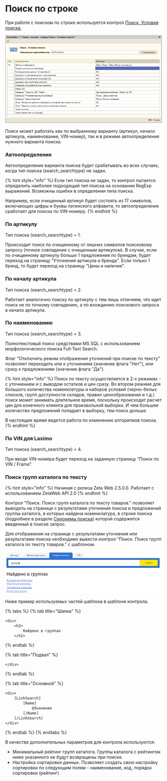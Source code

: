 # Поиск по строке

При работе с поиском по строке используется контрол [Поиск. Условия поиска.](../../tekhnicheskaya-dokumentaciya/opisanie-kontrolov/1-poisk-katalog-tovary/poisk-usloviya-poiska.md)

![&#x41A;&#x43E;&#x43D;&#x442;&#x440;&#x43E;&#x43B; &#x41F;&#x43E;&#x438;&#x441;&#x43A;. &#x423;&#x441;&#x43B;&#x43E;&#x432;&#x438;&#x44F; &#x43F;&#x43E;&#x438;&#x441;&#x43A;&#x430; &#x43F;&#x440;&#x438; &#x434;&#x43E;&#x431;&#x430;&#x432;&#x43B;&#x435;&#x43D;&#x438;&#x438; &#x43D;&#x430; &#x441;&#x442;&#x440;&#x430;&#x43D;&#x438;&#x446;&#x443;](../../.gitbook/assets/image%20%2844%29.png)

Поиск может работать как по выбранному варианту \(артикул, начало артикула, наименование, VIN-номер\), так и в режиме автоопределения нужного варианта поиска.

### Автоопределение

Автоопределение варианта поиска будет срабатывать во всех случаях, когда тип поиска \(search\_searchtype\) не задан.

{% hint style="info" %}
Если тип поиска не задан, то контрол пытается определить наиболее подходящий тип поиска на основании RegExp выражений. Возможны ошибки в определении типа поиска.

Например, если очищенный артикул будет состоять из 17 символов, включающих цифры и буквы латинского алфавита, то автоопределение сработает для поиска по VIN-номеру.
{% endhint %}

### По артикулу

Тип поиска \(search\_searchtype\) = 1.

Происходит поиск по очищенному от лишних символов поисковому запросу \(точное совпадение с очищенным артикулом\). В случае, если по очищенному артикулу больше 1 предложения по брендам, будет переход на страницу "Уточнения артикула и бренда". Если только 1 бренд, то будет переход на страницу "Цены и наличие".

### По началу артикула

Тип поиска \(search\_searchtype\) = 2.

Работает аналогично поиску по артикулу с тем лишь отличием, что идет поиск не по точному совпадению, а по вхождению поискового запроса в начало артикула.

### По наименованию

Тип поиска \(search\_searchtype\) = 3.

Полнотекстовый поиск средствами MS SQL с использованием морфологического поиска Full-Text Search.

Флаг "Отключить режим отображения уточнений при поиске по тексту" позволяет переходить или к уточнениям \(значение флага "Нет"\), или сразу к предложениям \(значение флага "Да"\).

{% hint style="info" %}
Поиск по тексту осуществляется в 2-х режимах - с уточнением и с выводом остатков и цен сразу. Во втором режиме для большого количества номенклатуры и наборов условий \(черно-белых списков, групп доступности складов, правил ценообразования и т.д.\) поиск может занимать длительное время, поскольку происходит расчет цен для конечного клиента для произвольной выборки. И чем большее количество предложений попадает в выборку, тем поиск дольше.

В настоящее время ведется работа по изменению алгоритмов поиска.
{% endhint %}

### По VIN для Laximo

Тип поиска \(search\_searchtype\) = 4.

При вводе VIN-номера будет переход на заданную страницу "Поиск по VIN / Frame".

### Поиск групп каталога по тексту

{% hint style="info" %}
Начиная с релиза Zeta Web 2.5.0.0. Работает с использованием ZetaWeb API 2.0
{% endhint %}

Контрол "Поиск. Поиск групп каталога по тексту товаров." позволяет выводить на странице с результатами уточнения поиска и предложений группы каталога, в которых найдена номенклатура, в строке поиска \(подробнее в разделе [Синонимы поиска](../gruppy-sinonimov-poiska.md)\) которой содержится введенный в поиске запрос.

Для отображения на странице с результатами уточнения или результатами поиска необходимо вывести контрол "Поиск. Поиск групп каталога по тексту товаров." с шаблоном.

![&#x41F;&#x440;&#x438;&#x43C;&#x435;&#x440; &#x43E;&#x442;&#x43E;&#x431;&#x440;&#x430;&#x436;&#x435;&#x43D;&#x438;&#x44F;](../../.gitbook/assets/image%20%28587%29.png)

Ниже пример используемых частей шаблона в шаблоне контрола.

{% tabs %}
{% tab title="Шапка" %}
```markup
<div>
	<h2>
		Найдено в группах
	</h2>
```
{% endtab %}

{% tab title="Подвал" %}
```
</div>
```
{% endtab %}

{% tab title="Основной" %}
```
<div>
	[LinkSearch]
		[Name]
			@Значение
		[/Name]
	[/LinkSearch]
</div>
```
{% endtab %}
{% endtabs %}

В качестве дополнительных параметров для контрола используются:

* Минимальный рейтинг групп каталога. Группы каталога с рейтингом ниже указанного не будут возвращены при поиске.
* Настройка сортировки данных. Позволяет создать свою настройку сортировки по следующим полям - наименование, код, порядок сортировки \(рейтинг\)

